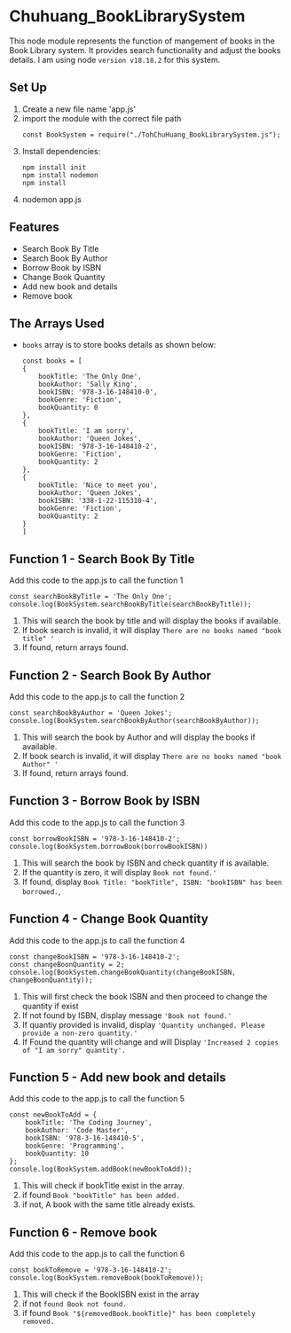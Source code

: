 # Chuhuang_BookLibrarySystem
This node module represents the function of mangement of books in the Book Library system. It provides search functionality and adjust the books details. 
I am using node `version v18.18.2` for this system.

## Set Up
1. Create a new file name 'app.js'
2. import the module with the correct file path 
    ```
    const BookSystem = require("./TohChuHuang_BookLibrarySystem.js");
    ```
3. Install dependencies:
    ```
    npm install init
    npm install nodemon
    npm install 
    ```
4. nodemon app.js


## Features

- Search Book By Title
- Search Book By Author
- Borrow Book by ISBN
- Change Book Quantity
- Add new book and details
- Remove book

## The Arrays Used
- `books` array is to store books details as shown below:
    ```
    const books = [
    {
        bookTitle: 'The Only One',
        bookAuthor: 'Sally King',
        bookISBN: '978-3-16-148410-0',
        bookGenre: 'Fiction',
        bookQuantity: 0
    },
    {
        bookTitle: 'I am sorry',
        bookAuthor: 'Queen Jokes',
        bookISBN: '978-3-16-148410-2',
        bookGenre: 'Fiction',
        bookQuantity: 2
    },
    {
        bookTitle: 'Nice to meet you',
        bookAuthor: 'Queen Jokes',
        bookISBN: '338-1-22-115310-4',
        bookGenre: 'Fiction',
        bookQuantity: 2
    }
    ]
    ```

## Function 1 - Search Book By Title
Add this code to the app.js to call the function 1
```
const searchBookByTitle = 'The Only One';
console.log(BookSystem.searchBookByTitle(searchBookByTitle));
```

1. This will search the book by title and will display the books if available. 
2. If book search is invalid, it will display `There are no books named "book title" '`
3. If found, return arrays found.

## Function 2 - Search Book By Author
Add this code to the app.js to call the function 2
```
const searchBookByAuthor = 'Queen Jokes';
console.log(BookSystem.searchBookByAuthor(searchBookByAuthor));
```
1. This will search the book by Author and will display the books if available. 
2. If book search is invalid, it will display `There are no books named "book Author" '`
3. If found, return arrays found.

## Function 3 - Borrow Book by ISBN
Add this code to the app.js to call the function 3
```
const borrowBookISBN = '978-3-16-148410-2';
console.log(BookSystem.borrowBook(borrowBookISBN))
```
1. This will search the book by ISBN and check quantity if is available.
2. If the quantity is zero, it will display `Book not found.'`
3. If found, display `Book Title: "bookTitle", ISBN: "bookISBN" has been borrowed.`,

## Function 4 - Change Book Quantity
Add this code to the app.js to call the function 4
```
const changeBookISBN = '978-3-16-148410-2';
const changeBoonQuantity = 2;
console.log(BookSystem.changeBookQuantity(changeBookISBN, changeBoonQuantity));
```
1. This will first check the book ISBN and then proceed to change the quantity if exist
2. If not found by ISBN, display message `'Book not found.'`
3. If quantiy provided is invalid, display `'Quantity unchanged. Please provide a non-zero quantity.'`
4. If Found the quantity will change and will Display `'Increased 2 copies of "I am sorry" quantity'.` 

## Function 5 - Add new book and details
Add this code to the app.js to call the function 5
```
const newBookToAdd = {
    bookTitle: 'The Coding Journey',
    bookAuthor: 'Code Master',
    bookISBN: '978-3-16-148410-5',
    bookGenre: 'Programming',
    bookQuantity: 10
};
console.log(BookSystem.addBook(newBookToAdd));
```
1. This will check if bookTitle exist in the array.
2. if found `Book "bookTitle" has been added.`
3. if not, A book with the same title already exists.

## Function 6 - Remove book
Add this code to the app.js to call the function 6
```
const bookToRemove = '978-3-16-148410-2';
console.log(BookSystem.removeBook(bookToRemove));
```
1. This will check if the BookISBN exist in the array
2. if not `found Book not found.`
3. if found `Book "${removedBook.bookTitle}" has been completely removed.`
